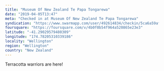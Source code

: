 ```yaml
---
title: "Museum Of New Zealand Te Papa Tongarewa"
date: "2019-04-05T13:47"
meta: "Checked in at Museum Of New Zealand Te Papa Tongarewa"
syndication: "https://www.swarmapp.com/user/492614834/checkin/5ca6a59af709c1002c6cb3cd"
foursquare: "https://foursquare.com/v/4b0f0b54f964a520865e23e3"
latitude: "-41.29029579480309"
longitude: "174.78205310339186"
locality: "Wellington"
region: "Wellington"
country: "New Zealand"
---
```

Terracotta warriors are here!
